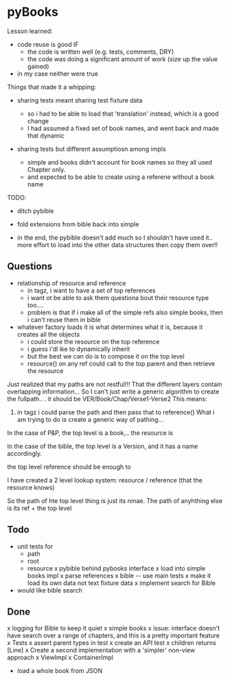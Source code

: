 
pyBooks
=======

Lesson learned:
- code reuse is good IF
  - the code is written well (e.g. tests, comments, DRY)
  - the code was doing a significant amount of work (size up the value gained)
- in my case neither were true

Things that made it a whipping:

- sharing tests meant sharing test fixture data
  - so i had to be able to load that 'translation' instead, which is a good change
  - I had assumed a fixed set of book names, and went back and made that
    dynamic

- sharing tests but different assumptiosn among impls
  - simple and books didn't account for book names so they all used Chapter only.
  - and expected to be able to create using a referene without a book name

TODO:
- ditch pybible
- fold extensions from bible back into simple


- in the end, the pybible doesn't add much so I shouldn't have used it.. more effort to load into the other data structures then copy them over!!



Questions
---------
- relationship of resource and reference
  - in tagz, i want to have a set of top references
  - i want ot be able to ask them questiona bout their resource type
    too....
  - problem is that if i make all of the simple refs also simple books,
    then i can't reuse them in bible
- whatever factory loads it is what determines what it is, because
  it creates all the objects
  - i could store the resource on the top reference
  - i guess i'dl ike to dynamically inherit
  - but the best we can do is to compose it on the top level
  - resource() on any ref could call to the top parent and then 
    retrieve the resource

Just realized that my paths are not restful!!!  That the different layers contain overlapping information... So I can't just write a generic algorithm to create the fullpath.. .  it should be    VER/Book/Chap/Verse1-Verse2
This means:
1. in tagz i could parse the path and then pass that to reference()
What i am trying to do is create a generic way of pathing...

In the case of P&P, the top level is a book,.. the resource is 

In the case of the bible, the top level is a Version, and it has a name accordingly.

the top level reference should be enough to 

I have created a 2 level lookup system:
  resource / reference (that the resource knows)

  So the path of hte top level thing is just its nmae.
  The path of anyhthing else is its ref + the top level



Todo
----
- unit tests for
  - path
  - root
  - resource
x pybible behind pybooks interface
  x load into simple books impl
  x parse references
x bible -- use main tests
  x make it load its own data not text fixture data
  x implement search for Bible
- would like bible search 


Done
----
x logging for Bible to keep it quiet
x simple books
  x issue: interface doesn't have search over a range of chapters, and
    this is a pretty important feature
x Tests
  x assert parent types in test
  x create an API test
x children returns [Line]
x Create a second implementation with a 'simpler' non-view approach
  x ViewImpl
  x ContainerImpl
- load a whole book from JSON



